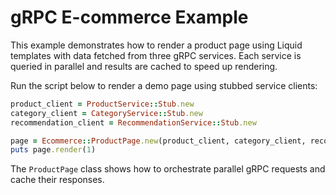 # gRPC E-commerce Example

This example demonstrates how to render a product page using Liquid templates with data fetched from three gRPC services. Each service is queried in parallel and results are cached to speed up rendering.

Run the script below to render a demo page using stubbed service clients:

```ruby
product_client = ProductService::Stub.new
category_client = CategoryService::Stub.new
recommendation_client = RecommendationService::Stub.new

page = Ecommerce::ProductPage.new(product_client, category_client, recommendation_client)
puts page.render(1)
```

The `ProductPage` class shows how to orchestrate parallel gRPC requests and cache their responses.

